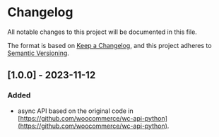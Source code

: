 # Changelog
All notable changes to this project will be documented in this file.

The format is based on [Keep a Changelog](https://keepachangelog.com/en/1.0.0/),
and this project adheres to [Semantic Versioning](https://semver.org/spec/v2.0.0.html).

## [1.0.0] - 2023-11-12

### Added

- async API based on the original code in [https://github.com/woocommerce/wc-api-python](https://github.com/woocommerce/wc-api-python).
